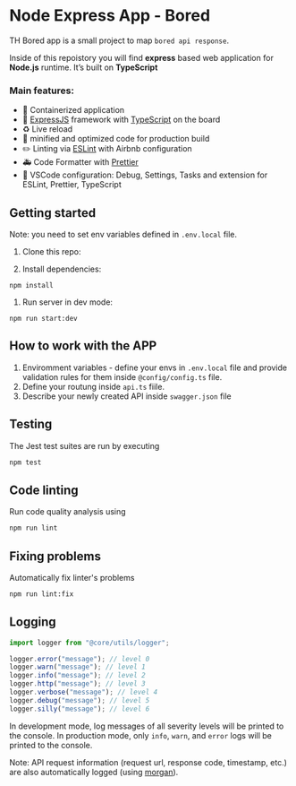 # Node Express App - Bored

TH Bored app is a small project to map `bored api response`.

Inside of this repoistory you will find **express** based web application for **Node.js** runtime. It’s built on **TypeScript**

### Main features:

- 🐳 Containerized application
- 🚄 [ExpressJS](http://expressjs.com) framework with [TypeScript](https://www.typescriptlang.org/) on the board
- ♻️ Live reload
- 🏇 minified and optimized code for production build
- ✏️ Linting via [ESLint](https://eslint.org) with Airbnb configuration
- 🚑 Code Formatter with [Prettier](https://prettier.io)
- 📘 VSCode configuration: Debug, Settings, Tasks and extension for ESLint, Prettier, TypeScript

## Getting started

Note: you need to set env variables defined in `.env.local` file.

1. Clone this repo:

1. Install dependencies:

```
npm install
```

1. Run server in dev mode:

```
npm run start:dev
```

## How to work with the APP

1. Enviromment variables - define your envs in `.env.local` file and provide validation rules for them inside `@config/config.ts` file.
2. Define your routung inside `api.ts` fiile.
3. Describe your newly created API inside `swagger.json` file

## Testing

The Jest test suites are run by executing

```sh
npm test
```

## Code linting

Run code quality analysis using

```sh
npm run lint
```

## Fixing problems

Automatically fix linter's problems

```sh
npm run lint:fix
```

## Logging

```javascript
import logger from "@core/utils/logger";

logger.error("message"); // level 0
logger.warn("message"); // level 1
logger.info("message"); // level 2
logger.http("message"); // level 3
logger.verbose("message"); // level 4
logger.debug("message"); // level 5
logger.silly("message"); // level 6
```

In development mode, log messages of all severity levels will be printed to the console.
In production mode, only `info`, `warn`, and `error` logs will be printed to the console.

Note: API request information (request url, response code, timestamp, etc.) are also automatically logged (using [morgan](https://github.com/expressjs/morgan)).
